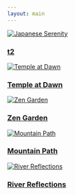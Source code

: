 ```yaml
---
layout: main
---
```

<div class="photo-gallery">
  <a href="/abandoned/photo1/" class="photo-item">
    <img src="/assets/vietnam.jpg" alt="Japanese Serenity">
    <div class="photo-overlay">
      <h3>t2</h3>
    </div>
  </a>
  <a href="/abandoned/photo2/" class="photo-item">
    <img src="/assets/abandoned.jpg" alt="Temple at Dawn">
    <div class="photo-overlay">
      <h3>Temple at Dawn</h3>
    </div>
  </a>
  <a href="/abandoned/photo3/" class="photo-item">
    <img src="/assets/flowers.jpg" alt="Zen Garden">
    <div class="photo-overlay">
      <h3>Zen Garden</h3>
    </div>
  </a>
  <a href="/abandoned/photo4/" class="photo-item">
    <img src="/assets/flower1.jpg" alt="Mountain Path">
    <div class="photo-overlay">
      <h3>Mountain Path</h3>
    </div>
  </a>
  <a href="/abandoned/photo5/" class="photo-item">
    <img src="/assets/flower2.jpg" alt="River Reflections">
    <div class="photo-overlay">
      <h3>River Reflections</h3>
    </div>
  </a>
</div>

